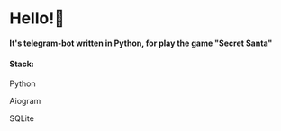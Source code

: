 <h1>Hello!👋</h1>
<b>It's telegram-bot written in Python, for play the game "Secret Santa"</b>
<h4>Stack:</h4>
<div clacc="stack">
  <p>Python</p>
  <p>Aiogram</p>
  <p>SQLite</p>
</div>

